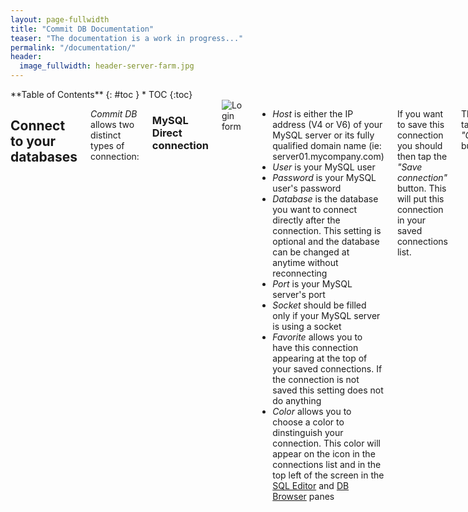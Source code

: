 ```yaml
---
layout: page-fullwidth
title: "Commit DB Documentation"
teaser: "The documentation is a work in progress..."
permalink: "/documentation/"
header:
  image_fullwidth: header-server-farm.jpg
---
```

<div class="row">
<div class="medium-4 medium-push-8 columns" markdown="1">
<div class="panel radius" markdown="1">
**Table of Contents**
{: #toc }
*  TOC
{:toc}
</div>
</div><!-- /.medium-4.columns -->



<div class="medium-8 medium-pull-4 columns" markdown="1">
<!-- {% include _improve_content.html %} -->

## Connect to your databases 

*Commit DB* allows two distinct types of connection:

### MySQL Direct connection
<!-- The [page/post format]({{ site.url }}/design/page/) has no sidebar by default, its content is centered and beneath the content the visitor gets some metadata like categories, tags, date and author if provided via data in front matter of the post.

use in front matter via: `layout: page`
 -->

<img class="t20" src="{{ site.urlimg }}docs/login-form-simple.png" alt="Login form">

- *Host* is either the IP address (V4 or V6) of your MySQL server or its fully qualified domain name (ie: server01.mycompany.com)
- *User* is your MySQL user
- *Password* is your MySQL user's password
- *Database* is the database you want to connect directly after the connection. This setting is optional and the database can be changed at anytime without reconnecting
- *Port* is your MySQL server's port
- *Socket* should be filled only if your MySQL server is using a socket
- *Favorite* allows you to have this connection appearing at the top of your saved connections. If the connection is not saved this setting does not do anything
- *Color* allows you to choose a color to dinstinguish your connection. This color will appear on the icon in the connections list and in the top left of the screen in the [SQL Editor](#sql-editor) and [DB Browser](#db-browser-tab) panes

If you want to save this connection you should then tap the *"Save connection"* button. This will put this connection in your saved connections list.

Then just tap the *"Connect"* button.


### MySQL Connection through a SSH tunnel

- *Host* should be 127.0.0.1
- *Ssh Host* is the IP address or FQDN of the SSH server you're trying to connect through
- *Ssh User* is the username of the SSH server you're trying to connect through
- *Ssh Password* is the password of the SSH user
- *Ssh Port* is the port of the SSH server

All other settings and interactions are the same as in a direct connection scenario.


### Saved connections

Typing connection information on a handled device is tiresome. To ensure that you do it the least possible amount of time, we included a *Saved Connections* feature.

#### Creating a new saved connection

Each time you tap the *"Save Connection"* button the currently defined connection is saved in the list with a label in the form of:

    mysql_user@mysql_host/mysql_database

If your connection uses a SSH tunnel, its description will be prepended by "(SSH) ":

    (SSH) mysql_user@mysql_host/mysql_database

The list of saved connections is accessible from the *"Servers"* button at the top left of the screen (or by putting your device in landscape)

<img class="t10 b20" src="{{ site.urlimg }}docs/saved-connections.png" alt="Saved connections dialog">

#### Deleting an existing saved connection

To delete an existing saved connection, just swipe right on it in the list and confirm by tapping the *"Delete"* button.

<img class="t10 b20" src="{{ site.urlimg }}docs/delete-connection.png" alt="Deleting saved connection">

#### Clearing the connection form

To clear the connection form of all its current values, tap the *"Quick Connect"* entry in the *"Saved Connections"* list.

### Disconnect your current session

When you have an active connection, this connection will be materialized by a green line in the connections list. You can disconnect the connection by tapping it in the list.

You can also disconnect your current connection by tapping the current connection button and then selecting the *"Disconnect current connection"*.

<img class="t10 b20" src="{{ site.urlimg }}docs/current-connection-dialog.png" alt="Current connection dialog">

## Settings

### Security settings

#### Use "Touch ID"

This setting will allow you to protect the access of the app with a touch ID prompt. Of course, this feature will only works if Touch ID is already activated and configured on your device.

<img class="t10 b15" src="{{ site.urlimg }}docs/touch-id-prompt.png" alt="Touch ID prompt">

If the authentification fail, you will have to either wait for the app to become inactive or to kill it with the task manager to try again.

### Performance settings

#### Retrieve full dataset

If this setting is turned to "ON" the app will fetch all the rows of any query it executes. The default behaviour is to only fetch the number of rows specified in the *"Rows in Dataset"* setting.

{% include alert warning='Turning this setting on may severely affect performances' %} 

#### Rows in Dataset

It's the number of rows that are retrieved by the app by default. No effect if the *"Retrive full dataset"* setting is set to "ON".

### Other settings

#### Allow screen to go off

If this setting is turned to *"OFF"* your device screen will never dim and turn off while you're using the app. This will allow you to perform more easilly long running queries.


## SQL Editor


### Database selector

The database selector let's you choose the database you're working on. Just roll your finger on the list to change the current database.

<img class="t10 b15" src="{{ site.urlimg }}docs/db-selector.png" alt="Database selector">


<a name="db-object-browser-1"></a>

### Db objects browser


The *"Db objects browser"* let you view the names of the following objects present in your database:
- Tables
- Views
- Fields
- Indexes
- Constraints

<img class="t10 b15" src="{{ site.urlimg }}docs/db-objects-browser.png" alt="DB objects browser">

You can filter the objects presented by searching their name with the help of the *"search"* field at the top.

Tapping on an object of the list will insert its name in the code editor at the current insertion point. This is intended to speed up the typing of your queries in the editor.


### Code editor

The *"Code Editor"* let's you type and execute your queries. To start typing, just tap the "Tap to enter query" message. 

You can have as many queries as you like in the editor at the same time. You don't need to end them by a semi-column (";") to separate your different queries. You only need to have at least one blank line between them.

Once your query has been executed, your results will be displayed in a table view just beneath the code editor. You can swipe up/down and left/right on the table view to scroll the results.

If you have not modified the *"Retrieve full dataset"* setting you may have only a subset of the full resultset in the table view. If you want to see the full resultset you have to use the *"Show all results"* button.

You can sort the resulset by tapping the column name. On first tap, the dataset is sorted in an ascending order. On the second tap, the dataset is sorted in a descending order.


### Actions

#### Start transaction

<img class="t10 b15" src="{{ site.urlimg }}docs/start-transaction.png" alt="Start transaction">

By tapping the *"Start transaction"* button &nbsp;&nbsp;<img src="{{ site.urlimg }}docs/start-transaction-button.png" alt="Start transaction button">&nbsp;&nbsp;  you will be offered the choice of the type of transaction you wish to start. Once you have selected a type of transaction, the *"Start transaction"* button will be replaced by a *"Commit"* &nbsp;&nbsp;<img src="{{ site.urlimg }}docs/commit-button.png" alt="Start transaction button">&nbsp;&nbsp; and a *"Rollback"* &nbsp;&nbsp;<img src="{{ site.urlimg }}docs/rollback-button.png" alt="Start transaction button">&nbsp;&nbsp; buttons.

#### Import code

The *"Import code"* button &nbsp;&nbsp;<img src="{{ site.urlimg }}docs/import-code-button.png" alt="Import code button">&nbsp;&nbsp; will let you import a text file from any storage provider app installed on your device (iCloud, Dropbox, OneDrive, Google Drive ... etc.). 

#### Export file

The *"Export file"* button &nbsp;&nbsp;<img src="{{ site.urlimg }}docs/export-file-button.png" alt="Export file button">&nbsp;&nbsp; will let you choose between three different actions:

<img src="{{ site.urlimg }}docs/export-dialog.png" alt="Export file dialog">

- *"Dataset"* : to export a CSV or JSON file of the current resultset present in the table view
- *"Export SQL script"* : to export the queries present in the code editor to any storage provider (iCloud, Dropbox, OneDrive, Google Drive ... etc.) present on your device
- *"Share SQL script"* : to open the iOS standard share sheet to share the queries present in the code editor

#### Clear code editor

The *"Clear editor"* button &nbsp;&nbsp;<img src="{{ site.urlimg }}docs/clear-editor-button.png" alt="Clear editor button">&nbsp;&nbsp; will remove all the queries currently in the code editor.

#### Hide / show DB objects

The *"Hide DB objects"* button &nbsp;&nbsp;<img src="{{ site.urlimg }}docs/hide-db-objects-button.png" alt="Hide DB objects button">&nbsp;&nbsp; will hide the DB objects browser from view. The *"Show DB objects"* button &nbsp;&nbsp;<img src="{{ site.urlimg }}docs/show-db-objects-button.png" alt="Show DB objects button">&nbsp;&nbsp; will restore it into view. 


#### Hide results

The *"Hide results"* button &nbsp;&nbsp;<img src="{{ site.urlimg }}docs/hide-results-button.png" alt="Hide results button">&nbsp;&nbsp; will hide the current resultset to leave a maximum of screen space to the code editor.


#### Show all results

The *"Show all results"* button &nbsp;&nbsp;<img src="{{ site.urlimg }}docs/show-all-results-button.png" alt="Show all results button">&nbsp;&nbsp; will transition you to a paginated view of all the rows in your current resultset.

#### Run query

The *"Run query"* button &nbsp;&nbsp;<img src="{{ site.urlimg }}docs/run-query-button.png" alt="Run query button">&nbsp;&nbsp; will execute the currently selected query.

### Keyboard shortcuts

- ⌘ + R : run the current query
- ⌘ + N : clear the code editor
- ⌘ + G : show full resultset
- ⇧ + ⌘ + N : start a new transaction

## DB Browser tab

The *"DB Browser"* let you see and inspect all the objects in your database.


### DB Objects browser ###


<img src="{{ site.urlimg }}docs/db-objects-browser-2.png" alt="DB Objects browser">

The *"DB Objects browser"* works mostly like the [SQL editor](#db-object-browser-1) one's. But you can here choose the typez of objects you're interrested in inspecting:

- *"Ta"* : Tables
- *"V"* : Views
- *"R"* : Routines (functions and stored procedures)
- *"Tr"* : Triggers
- *"I"* : Indexes and constraints

Selecting one of the item in the list will load its information in the data grid.


### Data Grid

<img src="{{ site.urlimg }}docs/data-grid.png" alt="Data grid">

The data grid has the following subtabs :

- *"Columns"* : let you see the columns of a table / view, the parameters of a routine, the event on which occurs a trigger or the columns of an index / constraint
- *"Indexes"* : list the indexes of a table
- *"Constraints"* : list the constraints of a table
- *"Triggers"* : list the triggers of a table
- *"Data"* : show the data of a table / view, just as a *"select * from table_name"* would
- *"Grants"* : show the grants of a table
- *"Stats"* : show the stats of a table
- *"Script"* : show thez creation script of any object

### Edit Mode

Turning the *"Edit Mode"* ON will allow you to drop objects, add new lines in tables or to modify data from tables.

#### Drop object

To drop a linked object, you just have to tap its line in the data view. A dialog will ask you confirmation before proceding.

#### Insert new line in table

Select the name of the table in which you want to insert a new row and select the *Data* tab. The *"+"* will then activate. Tap it to insert a new row.

<img src="{{ site.urlimg }}docs/insert-new-row.png" alt="Insert new row">

Enter the value you want for each field and then tap "Save" to save the row or "< Back" to come back to the previous screen without saving.

The primary key fields, if any, will appear in red.

#### Edit row data

To enter the edit mode, tap the line number of the row you want to edit. The app will ask you if you want to edit or delete the row. Select *"EDIT"* to proceed to the edit screen.

<img src="{{ site.urlimg }}docs/edit-row.png" alt="Edit row">

You can then modify the fields you want to change and either *"Save"* or *"< Back"*. Please note that the constraints existing on your table are not checked at input time but only when you will try to save the row. If the constraints are violated an error message will appear and no change will have been written to the database.


#### Delete a row from a table

To delete a line of data, you have to tap the line number on the left of the to get the confirmation dialog. If you tap a data cell, you will be taken to a detail view of the cell where you can change its value (only if *"Edit Mode"* is ON).

### Actions

#### Refresh data

Tapping the *"Refresh"* button &nbsp;&nbsp;<img src="{{ site.urlimg }}docs/refresh-button.png" alt="Run query button">&nbsp;&nbsp; will refresh the current pane of the data view.

#### Export data

The *"Export"* button &nbsp;&nbsp;<img src="{{ site.urlimg }}docs/export-file-button.png" alt="Export button">&nbsp;&nbsp; will let you export a CSV or JSON file of the current pane of the data view.

#### Hide / show DB objects

The *"Hide DB objects"* button &nbsp;&nbsp;<img src="{{ site.urlimg }}docs/hide-db-objects-button.png" alt="Hide DB objects button">&nbsp;&nbsp; will hide the DB objects browser from view. The *"Show DB objects"* button &nbsp;&nbsp;<img src="{{ site.urlimg }}docs/show-db-objects-button.png" alt="Show DB objects button">&nbsp;&nbsp; will restore it into view. 


## Data row details

You can get a detailed view of all the fields in a data row by tapping it's line number while you're in *read-only* mode.

You will then see a scrollable page with one field per line.

<img class="t10 b15" src="{{ site.urlimg }}docs/data-row-details.png" alt="Data row details">




<!-- {% include _improve_content.html %} -->

</div><!-- /.medium-8.columns -->
</div><!-- /.row -->


